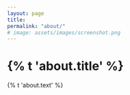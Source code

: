 ```yaml
---
layout: page
title: 
permalink: "about/"
# image: assets/images/screenshot.png
---
```


<div class="text-center">
<h1 class="display-1 mt-4 mb-4">{% t 'about.title' %}</h1>
<p>{% t 'about.text' %}</p>
</div>
